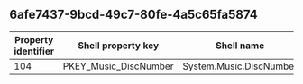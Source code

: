 ## 6afe7437-9bcd-49c7-80fe-4a5c65fa5874

Property identifier | Shell property key | Shell name | Alias
--- | --- | --- | ---
104 | PKEY_Music_DiscNumber | System.Music.DiscNumber | 

